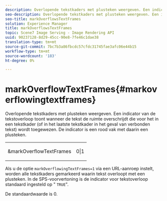 ```yaml
---
description: Overlopende tekstkaders met plusteken weergeven. Een indicator van de tekstoverloop toont wanneer de tekst de ruimte overschrijdt die voor het in een tekstkader (of in het laatste tekstkader in het geval van verbonden tekst) wordt toegewezen. De indicator is een rood vak met daarin een plusteken.
seo-description: Overlopende tekstkaders met plusteken weergeven. Een indicator van de tekstoverloop toont wanneer de tekst de ruimte overschrijdt die voor het in een tekstkader (of in het laatste tekstkader in het geval van verbonden tekst) wordt toegewezen. De indicator is een rood vak met daarin een plusteken.
seo-title: markOverflowsTextFrames
solution: Experience Manager
title: markOverflowsTextFrames
topic: Scene7 Image Serving - Image Rendering API
uuid: 90237128-8d29-45cc-90e8-7fe46c1dae38
translation-type: tm+mt
source-git-commit: 7bc7b3a86fbcdc57cfdc31745fae3afc06e44b15
workflow-type: tm+mt
source-wordcount: '183'
ht-degree: 0%

---
```



# markOverflowTextFrames{#markoverflowingtextframes}

Overlopende tekstkaders met plusteken weergeven. Een indicator van de tekstoverloop toont wanneer de tekst de ruimte overschrijdt die voor het in een tekstkader (of in het laatste tekstkader in het geval van verbonden tekst) wordt toegewezen. De indicator is een rood vak met daarin een plusteken.

<table id="simpletable_F17FD29EB52043BF9000923ED5195A26"> 
 <tr class="strow"> 
  <td class="stentry"> <p><span class="codeph"> &amp;markOverflowTextFrames</span> </p> </td> 
  <td class="stentry"> <p>0|1 </p></td> 
 </tr> 
</table>

Als u de optie `markOverflowingTextFrames=1` via een URL-aanroep instelt, worden alle tekstkaders gemarkeerd waarin tekst overloopt met een plusteken. In de SPS-voorvertoning is de indicator voor tekstoverloop standaard ingesteld op &quot; `TRUE`&quot;.

De standaardwaarde is 0.
